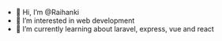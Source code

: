 - 👋 Hi, I’m @Raihanki
- 👀 I’m interested in web development
- 🌱 I’m currently learning about laravel, express, vue and react
<!--- 💞️ I’m looking to collaborate on ...
- 📫 How to reach me ...
--->

<!---
Raihanki/Raihanki is a ✨ special ✨ repository because its `README.md` (this file) appears on your GitHub profile.
You can click the Preview link to take a look at your changes.
--->
